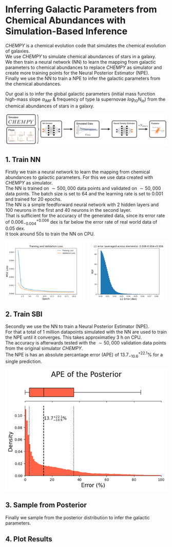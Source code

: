 # Inferring Galactic Parameters from Chemical Abundances with Simulation-Based Inference
$CHEMPY$ is a chemical evolution code that simulates the chemical evolution of galaxies. <br>
We use $CHEMPY$ to simulate chemical abundances of stars in a galaxy. <br>
We then train a neural network (NN) to learn the mapping from galactic parameters to chemical abundances to replace $CHEMPY$ as simulator and create more training points for the Neural Posterior Estimator (NPE). <br>
Finally we use the NN to train a NPE to infer the galactic parameters from the chemical abundances.

Our goal is to infer the global galactic parameters (initial mass function high-mass slope $\alpha_{IMF}$ & frequency of type Ia supernovae $log_{10}N_{Ia}$) from the chemical abundances of stars in a galaxy. <br>

![](plots/sbi3.png)

## 1. Train NN
Firstly we train a neural network to learn the mapping from chemical abundances to galactic parameters. For this we use data created with $CHEMPY$ as simulator. <br>
The NN is trained on $\sim 500,000$ data points and validated on $\sim 50,000$ data points. The batch size is set to $64$ and the learning rate is set to $0.001$ and trained for $20$ epochs. <br>
The NN is a simple feedforward neural network with $2$ hidden layers and $100$ neurons in the first and $40$ neurons in the second layer. <br>
That is sufficient for the accuracy of the generated data, since its error rate of $0.006^{+0.006}_{-0.004}$ dex is far below the error rate of real world data of $0.05$ dex. <br>
It took around $50s$ to train the NN on CPU. <br>

<div style="display: flex; justify-content: space-between;">
  <img src="plots/loss_NN_simulator.png" style="width: 49%;"/>
  <img src="plots/l1_error_NN_simulator.png" style="width: 49%;"/>
</div>

## 2. Train SBI
Secondly we use the NN to train a Neural Posterior Estimator (NPE). <br>
For that a total of 1 million datapoints simulated with the NN are used to train the NPE until it converges.
This takes approximatley $3$ h on CPU. <br>
The accuracy is afterwards tested with the $\sim 50,000$ validation data points from the original simulator $CHEMPY$. <br>
The NPE is has an absolute percantage error (APE) of $13.7^{+22.1}_{-10.6}\%$ for a single prediction. <br>

![](plots/ape_posterior.png)

## 3. Sample from Posterior
Finally we sample from the posterior distribution to infer the galactic parameters.

## 4. Plot Results